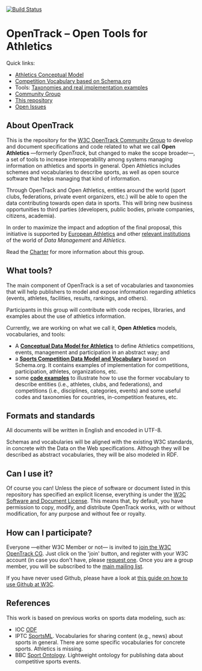 [![Build Status](https://travis-ci.org/w3c/opentrack-cg.svg?branch=master)](https://travis-ci.org/w3c/opentrack-cg)

# OpenTrack – Open Tools for Athletics

Quick links:
* [Athletics Conceptual Model](https://w3c.github.io/opentrack-cg/spec/model/)
* [Competition Vocabulary based on Schema.org](https://w3c.github.io/opentrack-cg/spec/model/)
* Tools: [Taxonomies and real implementation examples](http://purl.org/codes)
* [Community Group](https://www.w3.org/community/)
* [This repository](https://github.com/w3c/opentrack-cg)
* [Open Issues](https://github.com/w3c/opentrack-cg/issues)

## About OpenTrack

This is the repository for the [W3C OpenTrack Community Group](https://www.w3.org/community/opentrack/) to develop and document specifications and code related to what we call **Open Athletics** —formerly *OpenTrack*, but changed to make the scope broader—, a set of tools to increase interoperability among systems managing information on athletics and sports in general. Open Athletics includes schemes and vocabularies to describe sports, as well as open source software that helps managing that kind of information.

Through OpenTrack and Open Athletics, entities around the world (sport clubs, federations, private event organizers, etc.) will be able to open the data contributing towards open data in sports. This will bring new business opportunities to third parties (developers, public bodies, private companies, citizens, academia).

In order to maximize the impact and adoption of the final proposal, this initiative is supported by [European Athletics](http://www.european-athletics.org) and other [relevant institutions](https://www.w3.org/community/opentrack/participants) of the world of *Data Management* and *Athletics*.

Read the [Charter](https://w3c.github.io/opentrack-cg/charter.html) for more information about this group.

## What tools?

The main component of OpenTrack is a set of vocabularies and taxonomies that will help publishers to model and expose information regarding athletics (events, athletes, facilities, results, rankings, and others).

Participants in this group will contribute with code recipes, libraries, and examples about the use of athletics information.

Currently, we are working on what we call it, **Open Athletics** models, vocabularies, and tools: 

* A **[Conceptual Data Model for Athletics](https://w3c.github.io/opentrack-cg/spec/model/)** to define Athletics competitions, events, management and participation in an abstract way; and
* a **[Sports Competition Data Model and Vocabulary](https://w3c.github.io/opentrack-cg/spec/competition/)** based on Schema.org. It contains examples of implementation for competitions, participation, athletes, organizations, etc.
* some **[code examples](http://purl.org/athletics/codes)** to illustrate how to use the former vocabulary to describe entities (i.e., athletes, clubs, and federations), and competitions (i.e., disciplines, categories, events) and some useful codes and taxonomies for countries, in-competition features, etc.

## Formats and standards

All documents will be written in English and encoded in UTF-8.

Schemas and vocabularies will be aligned with the existing W3C standards, in concrete with the Data on the Web specifications. Although they will be described as abstract vocabularies, they will be also modeled in RDF.


## Can I use it?

Of course you can! Unless the piece of software or document listed in this repository has specified an explicit license, everything is under the [W3C Software and Document License](https://www.w3.org/Consortium/Legal/2015/copyright-software-and-document). This means that, by default, you have permission to copy, modify, and distribute OpenTrack works, with or without modification, for any purpose and without fee or royalty.

## How can I participate?

Everyone —either W3C Member or not— is invited to [join the W3C OpenTrack CG](https://www.w3.org/community/opentrack/). Just click on the 'join' button, and register with your W3C account (in case you don't have, please [request one](https://www.w3.org/accounts/request). Once you are a group member, you will be subscribed to the [main mailing list](https://lists.w3.org/Archives/Public/public-opentrack/).

If you have never used Github, please have a look at [this guide on how to use Github at W3C](https://www.w3.org/2006/tools/wiki/Github).

## References

This work is based on previous works on sports data modeling, such as:

* IOC [ODF](http://odf.olympictech.org/2016-Rio/rio_2016_OG.htm)
* IPTC [SportsML](https://iptc.org/standards/sportsml-g2/). Vocabularies for sharing content (e.g., news) about sports in general. There are some specific vocabularies for concrete sports. Athletics is missing.
* BBC [Sport Ontology](http://www.bbc.co.uk/ontologies/sport#). Lightweight ontology for publishing data about competitive sports events.
